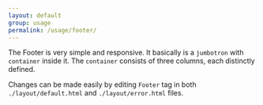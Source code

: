```yaml
---
layout: default
group: usage
permalink: /usage/footer/
---
```


The Footer is very simple and responsive. It basically is a `jumbotron` with
`container` inside it. The `container` consists of three columns, each
distinctly defined.

Changes can be made easily by editing `Footer` tag in both
`./layout/default.html` and `./layout/error.html` files.
